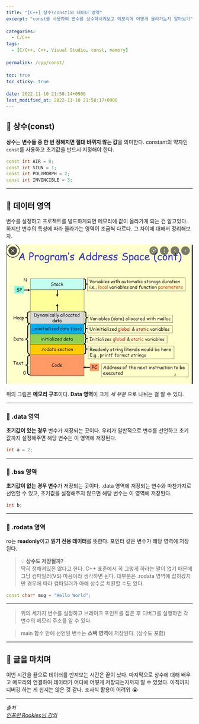 ```yaml
---
title: "[C++] 상수(const)와 데이터 영역"
excerpt: "const를 사용하여 변수를 상수화시켜보고 메모리에 어떻게 올라가는지 알아보기"

categories:
  - C/C++
tags:
  - [C/C++, C++, Visual Studio, const, memory]

permalink: /cpp/const/

toc: true
toc_sticky: true

date: 2022-11-10 21:58:14+0900
last_modified_at: 2022-11-10 21:58:17+0900
---
```


## 👻 상수(const)
**상수**는 **변수들 중 한 번 정해지면 절대 바뀌지 않는 값**을 의미한다. constant의 약자인 ``` const ```를 사용하고 초기값을 반드시 지정해야 한다.

```c++
const int AIR = 0;
const int STUN = 1;
const int POLYMORPH = 2;
const int INVINCIBLE = 3;
```

***

## 👻 데이터 영역
변수를 설정하고 프로젝트를 빌드하게되면 메모리에 값이 올라가게 되는 건 알고있다. 하지만 변수의 특성에 따라 올라가는 영역이 조금씩 다르다. 그 차이에 대해서 정리해보자.

![Alt Text](/assets/images/posts_img/basics/cpp/const/memory.png)

위의 그림은 **메모리 구조**이다. **Data 영역**이 크게 _세 부분_ 으로 나뉘는 걸 알 수 있다.

***

### 🌱 .data 영역
**초기값이 있는 경우** 변수가 저장되는 곳이다. 우리가 일반적으로 변수를 선언하고 초기값까지 설정해주면 해당 변수는 이 영역에 저장된다.

```c++
int a = 2;
```

***

### 🌱 .bss 영역
**초기값이 없는 경우 변수**가 저장되는 곳이다. .data 영역에 저장되는 변수와 마찬가지로 선언할 수 있고, 초기값을 설정해주지 않으면 해당 변수는 이 영역에 저장된다.

```c++
int b;
```

***

### 🌱 .rodata 영역
ro는 **readonly**이고 **읽기 전용 데이터**를 뜻한다. 포인터 같은 변수가 해당 영역에 저장된다.

> 💡 **상수도 저장될까?**   
딱히 정해져있진 않다고 한다. C++ 표준에서 꼭 그렇게 하라는 말이 없기 때문에 그냥 컴파일러(VS) 마음이라 생각하면 된다. 대부분은 .rodata 영역에 잡히겠지만 경우에 따라 컴파일러가 아예 상수로 치환할 수도 있다.

```c++
const char* msg = "Hello World";
```

***

> 위의 세가지 변수를 설정하고 브레이크 포인트를 잡은 후 디버그를 실행하면 각 변수의 메모리 주소를 알 수 있다.

> main 함수 안에 선언된 변수는 **스택 영역**에 저장된다. (상수도 포함)

***

## 👻 글을 마치며
이번 시간을 끝으로 데이터를 만져보는 시간은 끝이 났다. 마지막으로 상수에 대해 배우고 메모리와 연결하여 데이터가 어디에 어떻게 저장되는지까지 알 수 있었다. 아직까지 디버깅 하는 게 쉽지는 않은 것 같다. 조사식 활용이 어려워 😭

***

_출처_   
_[인프런 Rookies님 강의](https://inf.run/bje8)_   